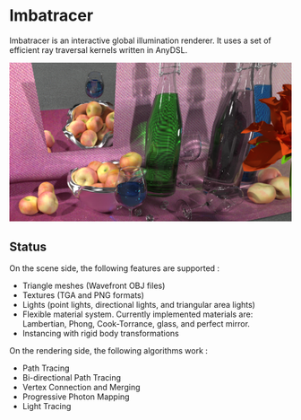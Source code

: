 # Imbatracer

Imbatracer is an interactive global illumination renderer. It uses a set of efficient ray traversal kernels written in AnyDSL.

![alt text](test/references/ref_still_life.png)

## Status

On the scene side, the following features are supported :

* Triangle meshes (Wavefront OBJ files)
* Textures (TGA and PNG formats)
* Lights (point lights, directional lights, and triangular area lights)
* Flexible material system. Currently implemented materials are: Lambertian, Phong, Cook-Torrance, glass, and perfect mirror.
* Instancing with rigid body transformations

On the rendering side, the following algorithms work :

* Path Tracing
* Bi-directional Path Tracing
* Vertex Connection and Merging
* Progressive Photon Mapping
* Light Tracing
